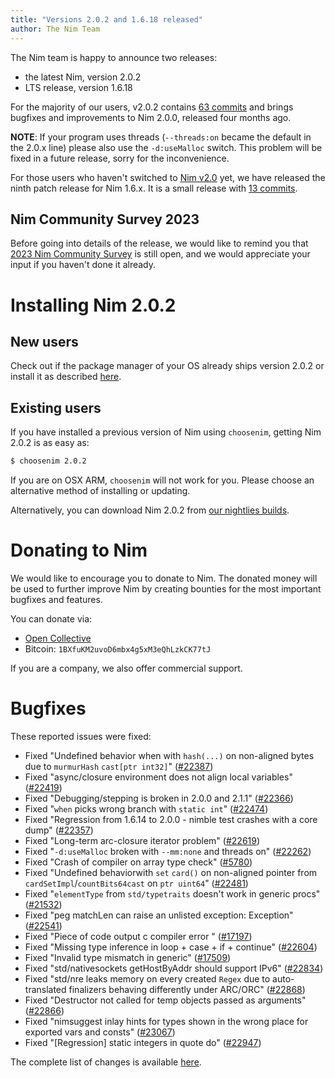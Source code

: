 ```yaml
---
title: "Versions 2.0.2 and 1.6.18 released"
author: The Nim Team
---
```


The Nim team is happy to announce two releases:
- the latest Nim, version 2.0.2
- LTS release, version 1.6.18


For the majority of our users, v2.0.2 contains [63 commits](https://github.com/nim-lang/Nim/compare/v2.0.0...v2.0.2) and brings bugfixes and improvements to Nim 2.0.0, released four months ago.

**NOTE**: If your program uses threads (`--threads:on` became the default in the 2.0.x line) please also use the `-d:useMalloc` switch.
This problem will be fixed in a future release, sorry for the inconvenience.


For those users who haven't switched to [Nim v2.0](https://nim-lang.org/blog/2023/08/01/nim-v20-released.html) yet, we have released the ninth patch release for Nim 1.6.x.
It is a small release with [13 commits](https://github.com/nim-lang/Nim/compare/v1.6.16...v1.6.18).



## Nim Community Survey 2023

Before going into details of the release, we would like to remind you that [2023 Nim Community Survey](https://nim-lang.org/blog/2023/11/17/community-survey-2023.html) is still open, and we would appreciate your input if you haven't done it already.




# Installing Nim 2.0.2

## New users

Check out if the package manager of your OS already ships version 2.0.2 or
install it as described [here](https://nim-lang.org/install.html).


## Existing users

If you have installed a previous version of Nim using `choosenim`,
getting Nim 2.0.2 is as easy as:

```bash
$ choosenim 2.0.2
```

If you are on OSX ARM, `choosenim` will not work for you.
Please choose an alternative method of installing or updating.

Alternatively, you can download Nim 2.0.2 from
[our nightlies builds](https://github.com/nim-lang/nightlies/releases/tag/2023-12-15-version-2-0-c4c44d10df8a14204a75c34e499def200589cb7c).




# Donating to Nim

We would like to encourage you to donate to Nim.
The donated money will be used to further improve Nim by creating bounties
for the most important bugfixes and features.

You can donate via:

* [Open Collective](https://opencollective.com/nim)
* Bitcoin: `1BXfuKM2uvoD6mbx4g5xM3eQhLzkCK77tJ`

If you are a company, we also offer commercial support.




# Bugfixes

These reported issues were fixed:

- Fixed "Undefined behavior when with `hash(...)` on non-aligned bytes due to `murmurHash` `cast[ptr int32]`"
  ([#22387](https://github.com/nim-lang/Nim/issues/22387))
- Fixed "async/closure environment does not align local variables"
  ([#22419](https://github.com/nim-lang/Nim/issues/22419))
- Fixed "Debugging/stepping is broken in 2.0.0 and 2.1.1"
  ([#22366](https://github.com/nim-lang/Nim/issues/22366))
- Fixed "`when` picks wrong branch with `static int`"
  ([#22474](https://github.com/nim-lang/Nim/issues/22474))
- Fixed "Regression from 1.6.14 to 2.0.0 - nimble test crashes with a core dump"
  ([#22357](https://github.com/nim-lang/Nim/issues/22357))
- Fixed "Long-term arc-closure iterator problem"
  ([#22619](https://github.com/nim-lang/Nim/issues/22619))
- Fixed "`-d:useMalloc` broken with `--mm:none` and threads on"
  ([#22262](https://github.com/nim-lang/Nim/issues/22262))
- Fixed "Crash of compiler on array type check"
  ([#5780](https://github.com/nim-lang/Nim/issues/5780))
- Fixed "Undefined behaviorwith `set` `card()` on non-aligned pointer from `cardSetImpl`/`countBits64cast` on `ptr uint64`"
  ([#22481](https://github.com/nim-lang/Nim/issues/22481))
- Fixed "`elementType` from `std/typetraits` doesn't work in generic procs"
  ([#21532](https://github.com/nim-lang/Nim/issues/21532))
- Fixed "peg matchLen can raise an unlisted exception: Exception"
  ([#22541](https://github.com/nim-lang/Nim/issues/22541))
- Fixed "Piece of code output c compiler error "
  ([#17197](https://github.com/nim-lang/Nim/issues/17197))
- Fixed "Missing type inference in loop + case + if + continue"
  ([#22604](https://github.com/nim-lang/Nim/issues/22604))
- Fixed "Invalid type mismatch in generic"
  ([#17509](https://github.com/nim-lang/Nim/issues/17509))
- Fixed "std/nativesockets getHostByAddr should support IPv6"
  ([#22834](https://github.com/nim-lang/Nim/issues/22834))
- Fixed "std/nre leaks memory on every created `Regex` due to auto-translated finalizers behaving differently under ARC/ORC"
  ([#22868](https://github.com/nim-lang/Nim/issues/22868))
- Fixed "Destructor not called for temp objects passed as arguments"
  ([#22866](https://github.com/nim-lang/Nim/issues/22866))
- Fixed "nimsuggest inlay hints for types shown in the wrong place for exported vars and consts"
  ([#23067](https://github.com/nim-lang/Nim/issues/23067))
- Fixed "[Regression] static integers in quote do"
  ([#22947](https://github.com/nim-lang/Nim/issues/22947))

The complete list of changes is available
[here](https://github.com/nim-lang/Nim/compare/v2.0.0...v2.0.2).

